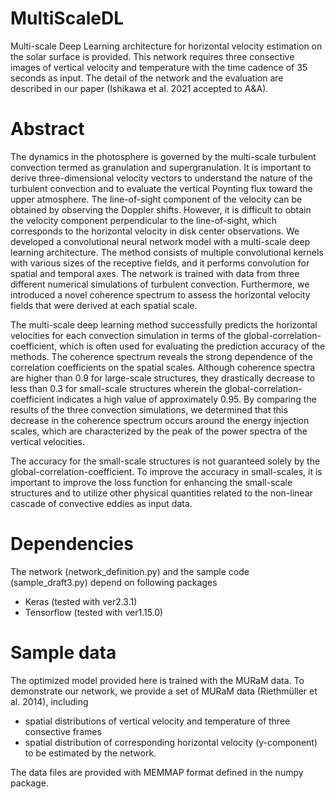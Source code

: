 # MultiScaleDL
Multi-scale Deep Learning architecture for horizontal velocity estimation on the solar surface is provided.
This network requires three consective images of vertical velocity and temperature with the time cadence of 35 seconds as input.
The detail of the network and the evaluation are described in our paper (Ishikawa et al. 2021 accepted to A&A).

# Abstract
The dynamics in the photosphere is governed by the multi-scale turbulent convection termed as granulation and supergranulation.
It is important to derive three-dimensional velocity vectors to understand the nature of the turbulent convection
and to evaluate the vertical Poynting flux toward the upper atmosphere.
The line-of-sight component of the velocity can be obtained by observing the Doppler shifts.
However, it is difficult to obtain the velocity component perpendicular to the line-of-sight,
which corresponds to the horizontal velocity in disk center observations.
We developed a convolutional neural network model with a multi-scale deep learning architecture.
The method consists of multiple convolutional kernels with various sizes of the receptive fields,
and it performs convolution for spatial and temporal axes.
The network is trained with data from three different numerical simulations of turbulent convection.
Furthermore, we introduced a novel coherence spectrum to assess the horizontal velocity fields that were derived at each spatial scale.

The multi-scale deep learning method successfully predicts the horizontal velocities for each convection simulation
in terms of the global-correlation-coefficient, which is often used for evaluating the prediction accuracy of the methods.
The coherence spectrum reveals the strong dependence of the correlation coefficients on the spatial scales.
Although coherence spectra are higher than 0.9 for large-scale structures,
they drastically decrease to less than 0.3 for small-scale structures
wherein the global-correlation-coefficient indicates a high value of approximately 0.95.
By comparing the results of the three convection simulations,
we determined that this decrease in the coherence spectrum occurs
around the energy injection scales, which are
characterized by the peak of the power spectra of the vertical velocities.

The accuracy for the small-scale structures is not guaranteed solely by the global-correlation-coefficient.
To improve the accuracy in small-scales, it is important to improve the loss function for enhancing the small-scale structures
and to utilize other physical quantities related to the non-linear cascade of convective eddies as input data.

# Dependencies
The network (network_definition.py) and the sample code (sample_draft3.py) depend on following packages
 - Keras (tested with ver2.3.1)
 - Tensorflow (tested with ver1.15.0)

# Sample data
The optimized model provided here is trained with the MURaM data.
To demonstrate our network, we provide a set of MURaM data (Riethmüller et al. 2014), including
 - spatial distributions of vertical velocity and temperature of three consective frames
 - spatial distribution of corresponding horizontal velocity (y-component) to be estimated by the network.

The data files are provided with MEMMAP format defined in the numpy package.

